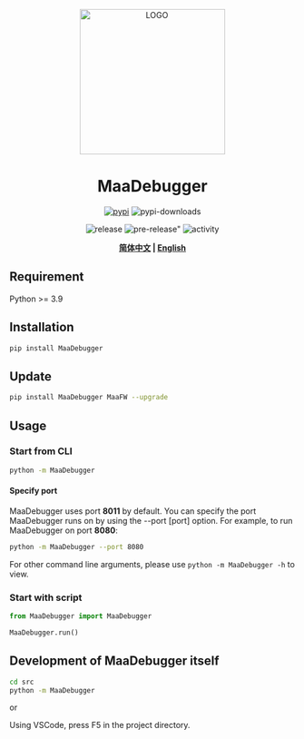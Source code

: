 <p align="center">
  <img alt="LOGO" src="https://cdn.jsdelivr.net/gh/MaaAssistantArknights/design@main/logo/maa-logo_512x512.png" width="256" height="256" />
</p>

<div align="center">

# MaaDebugger

<a href="https://pypi.org/project/MaaDebugger/" target="_blank"><img alt="pypi" src="https://img.shields.io/badge/PyPI-3775A9?logo=pypi&logoColor=white"></a>
<img alt="pypi-downloads" src="https://img.shields.io/pypi/dm/MaaDebugger?label=Downloads">

<img alt="release" src="https://img.shields.io/github/v/release/MaaXYZ/MaaDebugger?label=Release">
<img alt=pre-release" src="https://img.shields.io/github/v/release/MaaXYZ/MaaDebugger?include_prereleases&label=Pre-Release">
<img alt="activity" src="https://img.shields.io/github/commit-activity/m/MaaXYZ/MaaDebugger?color=%23ff69b4&label=Commit+Activity">

**[简体中文](./README.md) | [English](./README-en.md)**

</div>

## Requirement

Python >= 3.9

## Installation

```bash
pip install MaaDebugger
```

## Update

```bash
pip install MaaDebugger MaaFW --upgrade
```

## Usage

### Start from CLI

```bash
python -m MaaDebugger
```

#### Specify port

MaaDebugger uses port **8011** by default. You can specify the port MaaDebugger runs on by using the --port [port] option. For example, to run MaaDebugger on port **8080**:

```bash
python -m MaaDebugger --port 8080
```

For other command line arguments, please use `python -m MaaDebugger -h` to view.

### Start with script

```python
from MaaDebugger import MaaDebugger

MaaDebugger.run()
```

## Development of MaaDebugger itself

```bash
cd src
python -m MaaDebugger
```

or

Using VSCode, press F5 in the project directory.
